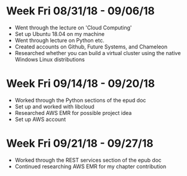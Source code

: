 # Week Fri 08/31/18 - 09/06/18

* Went through the lecture on 'Cloud Computing'
* Set up Ubuntu 18.04 on my machine
* Went through lecture on Python etc.
* Created accounts on Github, Future Systems, and Chameleon
* Researched whether you can build a virtual cluster using the native Windows Linux distributions

# Week Fri 09/14/18 - 09/20/18

* Worked through the Python sections of the epud doc
* Set up and worked with libcloud
* Researched AWS EMR for possible project idea
* Set up AWS account

# Week Fri 09/21/18 - 09/27/18

* Worked through the REST services section of the epub doc
* Continued researching AWS EMR for my chapter contribution
